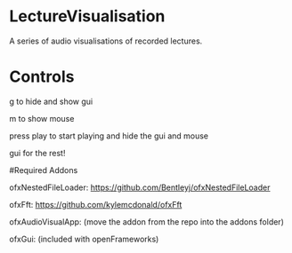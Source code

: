 # LectureVisualisation
A series of audio visualisations of recorded lectures.

# Controls

g to hide and show gui

m to show mouse

press play to start playing and hide the gui and mouse

gui for the rest!

#Required Addons

ofxNestedFileLoader: https://github.com/Bentleyj/ofxNestedFileLoader

ofxFft: https://github.com/kylemcdonald/ofxFft

ofxAudioVisualApp: (move the addon from the repo into the addons folder)

ofxGui: (included with openFrameworks)

